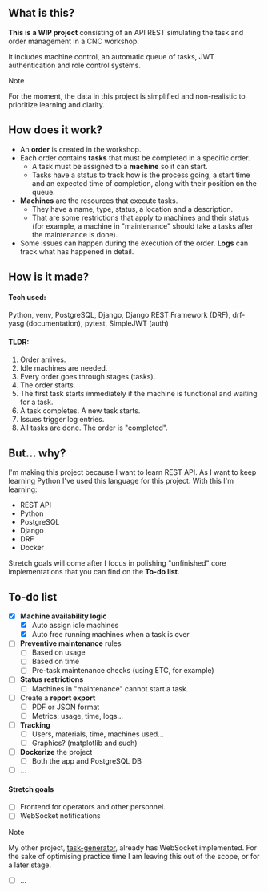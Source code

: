 ## What is this?

**This is a WIP project** consisting of an API REST simulating the task and order management in a CNC workshop.

It includes machine control, an automatic queue of tasks, JWT authentication and role control systems.

> [!NOTE]
> For the moment, the data in this project is simplified and non-realistic to prioritize learning and clarity.


## How does it work?

- An **order** is created in the workshop.
- Each order contains **tasks** that must be completed in a specific order.
  - A task must be assigned to a **machine** so it can start.
  - Tasks have a status to track how is the process going, a start time and an expected time of completion, along with their position on the queue.
- **Machines** are the resources that execute tasks.
  - They have a name, type, status, a location and a description.
  - That are some restrictions that apply to machines and their status (for example, a machine in "maintenance" should take a tasks after the maintenance is done).
- Some issues can happen during the execution of the order. **Logs** can track what has happened in detail.


## How is it made?
#### Tech used:
Python, venv, PostgreSQL, Django, Django REST Framework (DRF), drf-yasg (documentation), pytest, SimpleJWT (auth)

#### TLDR:
1. Order arrives.
2. Idle machines are needed.
3. Every order goes through stages (tasks).
4. The order starts.
5. The first task starts immediately if the machine is functional and waiting for a task.
6. A task completes. A new task starts.
7. Issues trigger log entries.
8. All tasks are done. The order is "completed".


## But... why?

I'm making this project because I want to learn REST API. As I want to keep learning Python I've used this language for this project. With this I'm learning:

- REST API
- Python
- PostgreSQL
- Django
- DRF
- Docker

Stretch goals will come after I focus in polishing "unfinished" core implementations that you can find on the **To-do list**.

## To-do list
- [x] **Machine availability logic**
  - [x] Auto assign idle machines
  - [x] Auto free running machines when a task is over
- [ ] **Preventive maintenance** rules
  - [ ] Based on usage
  - [ ] Based on time
  - [ ] Pre-task maintenance checks (using ETC, for example)
- [ ] **Status restrictions**
  - [ ] Machines in "maintenance" cannot start a task.
- [ ] Create a **report export**
  - [ ] PDF or JSON format
  - [ ] Metrics: usage, time, logs...
- [ ] **Tracking**
  - [ ] Users, materials, time, machines used...
  - [ ] Graphics? (matplotlib and such)
- [ ] **Dockerize** the project
  - [ ] Both the app and PostgreSQL DB
- [ ] ...

#### Stretch goals
- [ ] Frontend for operators and other personnel.
- [ ] WebSocket notifications
> [!NOTE]
> My other project, [task-generator](https://github.com/kiryu-victor/task_generator), already has WebSocket implemented. For the sake of optimising practice time I am leaving this out of the scope, or for a later stage.
- [ ] ...
